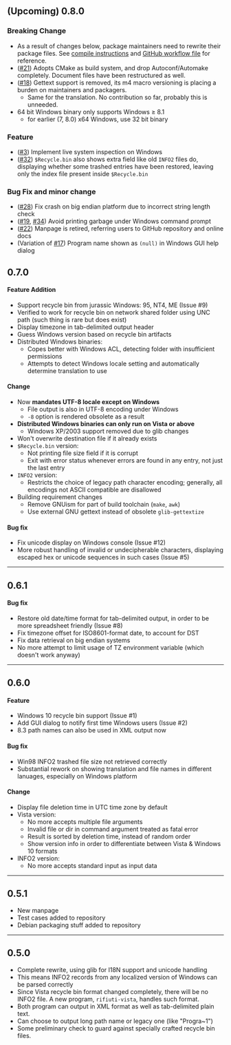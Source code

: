 ## (Upcoming) 0.8.0

### Breaking Change
- As a result of changes below, package maintainers need to rewrite their package files. See [compile instructions](https://github.com/abelcheung/rifiuti2/wiki/Compile-From-Source) and [GitHub workflow file](.github/workflows/check.yml) for reference.
- ([#21](https://github.com/abelcheung/rifiuti2/issues/21)) Adopts CMake as build system, and drop Autoconf/Automake completely. Document files have been restructured as well.
- ([#18](https://github.com/abelcheung/rifiuti2/issues/18)) Gettext support is removed, its m4 macro versioning is placing a burden on maintainers and packagers.
  - Same for the translation. No contribution so far, probably this is unneeded.
- 64 bit Windows binary only supports Windows ≥ 8.1
  - for earlier (7, 8.0) x64 Windows, use 32 bit binary

### Feature

- ([#3](https://github.com/abelcheung/rifiuti2/issues/3)) Implement live system inspection on Windows
- ([#32](https://github.com/abelcheung/rifiuti2/issues/32)) `$Recycle.bin` also shows extra field like old `INFO2` files do, displaying whether some trashed entries have been restored, leaving only the index file present inside `$Recycle.bin`

### Bug Fix and minor change

- ([#28](https://github.com/abelcheung/rifiuti2/issues/28)) Fix crash on big endian platform due to incorrect string length check
- ([#19](https://github.com/abelcheung/rifiuti2/issues/19), [#34](https://github.com/abelcheung/rifiuti2/issues/34)) Avoid printing garbage under Windows command prompt
- ([#22](https://github.com/abelcheung/rifiuti2/issues/22)) Manpage is retired, referring users to GitHub repository and online docs
- (Variation of [#17](https://github.com/abelcheung/rifiuti2/issues/17)) Program name shown as `(null)` in Windows GUI help dialog

## 0.7.0
#### Feature Addition
* Support recycle bin from jurassic Windows: 95, NT4, ME (Issue #9)
* Verified to work for recycle bin on network shared folder using
  UNC path (such thing is rare but does exist)
* Display timezone in tab-delimited output header
* Guess Windows version based on recycle bin artifacts
* Distributed Windows binaries:
  * Copes better with Windows ACL, detecting folder with
    insufficient permissions
  * Attempts to detect Windows locale setting and automatically determine
    translation to use

#### Change
* Now **mandates UTF-8 locale except on Windows**
  * File output is also in UTF-8 encoding under Windows
  * `-8` option is rendered obsolete as a result
* **Distributed Windows binaries can only run on Vista or above**
  * Windows XP/2003 support removed due to glib changes
* Won&apos;t overwrite destination file if it already exists
* `$Recycle.bin` version:
  * Not printing file size field if it is corrupt
  * Exit with error status whenever errors are found in any entry,
    not just the last entry
* `INFO2` version:
  * Restricts the choice of legacy path character encoding; generally,
    all encodings not ASCII compatible are disallowed
* Building requirement changes
  * Remove GNUism for part of build toolchain (`make`, `awk`)
  * Use external GNU gettext instead of obsolete `glib-gettextize`

#### Bug fix
* Fix unicode display on Windows console (Issue #12)
* More robust handling of invalid or undecipherable characters,
  displaying escaped hex or unicode sequences in such cases (Issue #5)

----

## 0.6.1
#### Bug fix
* Restore old date/time format for tab-delimited output, in order to be
  more spreadsheet friendly (Issue #8)
* Fix timezone offset for ISO8601-format date, to account for DST
* Fix data retrieval on big endian systems
* No more attempt to limit usage of TZ environment variable (which
  doesn&apos;t work anyway)

----

## 0.6.0
#### Feature
* Windows 10 recycle bin support (Issue #1)
* Add GUI dialog to notify first time Windows users (Issue #2)
* 8.3 path names can also be used in XML output now

#### Bug fix
* Win98 INFO2 trashed file size not retrieved correctly
* Substantial rework on showing translation and file names in different
  lanuages, especially on Windows platform

#### Change
* Display file deletion time in UTC time zone by default
* Vista version:
  * No more accepts multiple file arguments
  * Invalid file or dir in command argument treated as fatal error
  * Result is sorted by deletion time, instead of random order
  * Show version info in order to differentiate between Vista & Windows 10 formats
* INFO2 version:
  * No more accepts standard input as input data

----

## 0.5.1
* New manpage
* Test cases added to repository
* Debian packaging stuff added to repository

----

## 0.5.0
* Complete rewrite, using glib for I18N support and unicode handling
* This means INFO2 records from any localized version of Windows can
  be parsed correctly
* Since Vista recycle bin format changed completely, there will be no
  INFO2 file. A new program, `rifiuti-vista`, handles such format.
* Both program can output in XML format as well as tab-delimited
  plain text.
* Can choose to output long path name or legacy one (like "Progra~1")
* Some preliminary check to guard against specially crafted recycle
  bin files.
